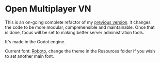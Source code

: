 # Open Multiplayer VN

This is an on-going complete refactor of my [previous version](https://gitlab.com/Yohaulticetl/open-multiplayer-vn). It changes the code to be more modular, comprehensible and maintainable. Once that is done, focus will be set to making better server administration tools.

It's made in the Godot engine.

Current font: [Roboto](https://fonts.google.com/specimen/Roboto), change the theme in the Resources folder if you wish to set another main font.
